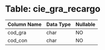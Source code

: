 # Table: cie_gra_recargo

| Column Name | Data Type | Nullable |
|-------------|-----------|----------|
| cod_gra | char | NO |
| cod_con | char | NO |
